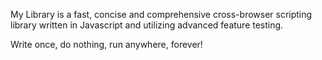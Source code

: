 My Library is a fast, concise and comprehensive cross-browser scripting library written in Javascript and utilizing advanced feature testing.

Write once, do nothing, run anywhere, forever!